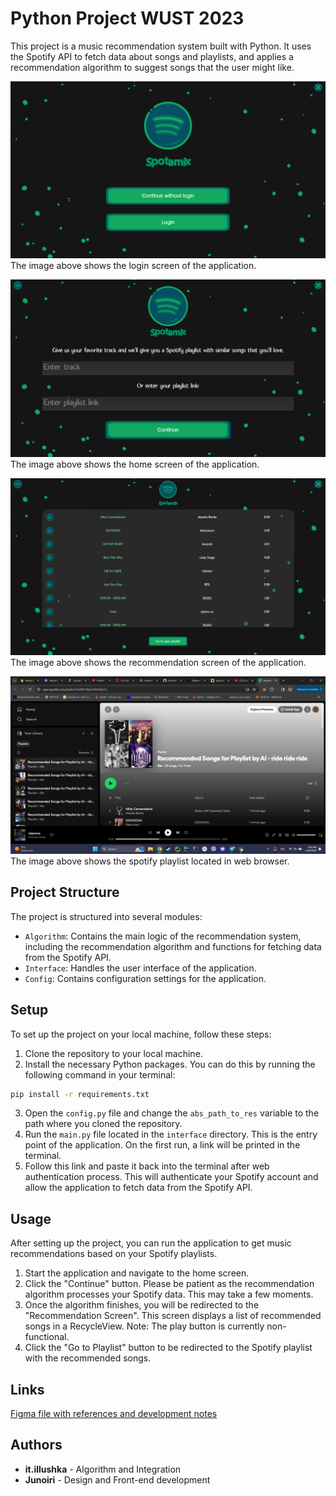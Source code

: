 # Python Project WUST 2023

This project is a music recommendation system built with Python. It uses the Spotify API to fetch data about songs and playlists, and applies a recommendation algorithm to suggest songs that the user might like.

![Login Screen](./images/first_screen.png)
The image above shows the login screen of the application.

![Home Screen](./images/home_screen.png)
The image above shows the home screen of the application.

![Recommendation Screen](./images/recommendation_screen.png)
The image above shows the recommendation screen of the application.

![Playlist Screen](./images/playlist_screen.png)
The image above shows the spotify playlist located in web browser.

## Project Structure

The project is structured into several modules:

- `Algorithm`: Contains the main logic of the recommendation system, including the recommendation algorithm and functions for fetching data from the Spotify API.
- `Interface`: Handles the user interface of the application.
- `Config`: Contains configuration settings for the application.

## Setup

To set up the project on your local machine, follow these steps:

1. Clone the repository to your local machine.
2. Install the necessary Python packages. You can do this by running the following command in your terminal:
```bash
pip install -r requirements.txt
```
3. Open the `config.py` file and change the `abs_path_to_res` variable to the path where you cloned the repository.
4. Run the `main.py` file located in the `interface` directory. This is the entry point of the application. On the first run, a link will be printed in the terminal.
5. Follow this link and paste it back into the terminal after web authentication process. This will authenticate your Spotify account and allow the application to fetch data from the Spotify API.

## Usage

After setting up the project, you can run the application to get music recommendations based on your Spotify playlists. 

1. Start the application and navigate to the home screen.
2. Click the "Continue" button. Please be patient as the recommendation algorithm processes your Spotify data. This may take a few moments.
3. Once the algorithm finishes, you will be redirected to the "Recommendation Screen". This screen displays a list of recommended songs in a RecycleView. Note: The play button is currently non-functional.
4. Click the "Go to Playlist" button to be redirected to the Spotify playlist with the recommended songs.

## Links

[Figma file with references and development notes](https://www.figma.com/file/WUuUDZ4TGcA971Mv36NWvU/Spotamix?type=whiteboard&node-id=0-1&t=xsr1IDABLd5M64Vt-0)


## Authors

- **it.illushka** - Algorithm and Integration
- **Junoiri** - Design and Front-end development